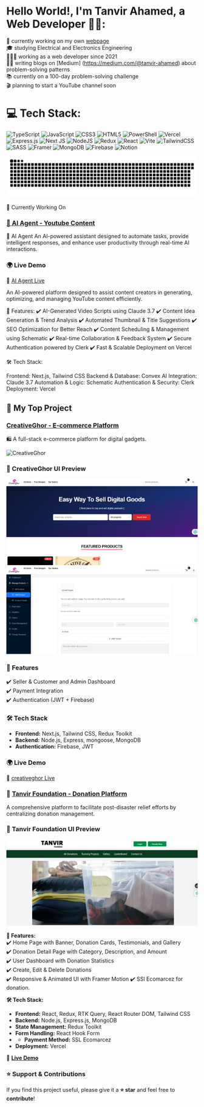 

# Hello World!, I'm Tanvir Ahamed, a Web Developer 👋🏼:

🛜 currently working on my own [webpage](https://tanvir-portfolio-sable.vercel.app)<br>
🎓 studying Electrical and Electronics Engineering <br>
👨🏼‍💻 working as a web developer since 2021 <br>
✍🏼 writing blogs on [Medium] (https://medium.com/@tanvir-ahamed) about problem-solving patterns  <br>
📚 currently on a 100-day problem-solving challenge <br>
🎬 planning to start a YouTube channel soon

# 💻 Tech Stack:

![TypeScript](https://img.shields.io/badge/typescript-%23007ACC.svg?style=for-the-badge&logo=typescript&logoColor=white) ![JavaScript](https://img.shields.io/badge/JavaScript-%23ED8B00.svg?style=for-the-badge&logo=openjdk&logoColor=white) ![CSS3](https://img.shields.io/badge/css3-%231572B6.svg?style=for-the-badge&logo=css3&logoColor=white) ![HTML5](https://img.shields.io/badge/html5-%23E34F26.svg?style=for-the-badge&logo=html5&logoColor=white) ![PowerShell](https://img.shields.io/badge/PowerShell-%235391FE.svg?style=for-the-badge&logo=powershell&logoColor=white) ![Vercel](https://img.shields.io/badge/vercel-%23000000.svg?style=for-the-badge&logo=vercel&logoColor=white) ![Express.js](https://img.shields.io/badge/express.js-%23404d59.svg?style=for-the-badge&logo=express&logoColor=%2361DAFB) ![Next JS](https://img.shields.io/badge/Next-black?style=for-the-badge&logo=next.js&logoColor=white) ![NodeJS](https://img.shields.io/badge/node.js-6DA55F?style=for-the-badge&logo=node.js&logoColor=white) ![Redux](https://img.shields.io/badge/redux-%23593d88.svg?style=for-the-badge&logo=redux&logoColor=white) ![React](https://img.shields.io/badge/react-%2320232a.svg?style=for-the-badge&logo=react&logoColor=%2361DAFB) ![Vite](https://img.shields.io/badge/vite-%23646CFF.svg?style=for-the-badge&logo=vite&logoColor=white) ![TailwindCSS](https://img.shields.io/badge/tailwindcss-%2338B2AC.svg?style=for-the-badge&logo=tailwind-css&logoColor=white) ![SASS](https://img.shields.io/badge/SASS-hotpink.svg?style=for-the-badge&logo=SASS&logoColor=white) ![Framer](https://img.shields.io/badge/Framer-black?style=for-the-badge&logo=framer&logoColor=blue) ![MongoDB](https://img.shields.io/badge/MongoDB-%234ea94b.svg?style=for-the-badge&logo=mongodb&logoColor=white) ![Firebase](https://img.shields.io/badge/Firebase-039BE5?style=for-the-badge&logo=Firebase&logoColor=white) ![Notion](https://img.shields.io/badge/Notion-%23000000.svg?style=for-the-badge&logo=notion&logoColor=white)

<picture>
  <source media="(prefers-color-scheme: dark)" srcset="https://raw.githubusercontent.com/Dev-Tanvir-Ahamed/Dev-Tanvir-Ahamed/output/github-snake-dark.svg" />
  <source media="(prefers-color-scheme: light)" srcset="https://raw.githubusercontent.com/Dev-Tanvir-Ahamed/Dev-Tanvir-Ahamed/output/github-snake.svg" />
  <img alt="github-snake" src="https://raw.githubusercontent.com/Dev-Tanvir-Ahamed/Dev-Tanvir-Ahamed/output/github-snake.svg" />
</picture>

🚀 Currently Working On
### [🤖 AI Agent - Youtube Content](https://github.com/Dev-Tanvir-Ahamed/ai-agent)
🤖 AI Agent
An AI-powered assistant designed to automate tasks, provide intelligent responses, and enhance user productivity through real-time AI interactions.
### 🌍 Live Demo  
🔗 [AI Agent Live](https://ai-agent-alpha-six.vercel.app)

An AI-powered platform designed to assist content creators in generating, optimizing, and managing YouTube content efficiently.

🌟 Features:
✔️ AI-Generated Video Scripts using Claude 3.7
✔️ Content Idea Generation & Trend Analysis
✔️ Automated Thumbnail & Title Suggestions
✔️ SEO Optimization for Better Reach
✔️ Content Scheduling & Management using Schematic
✔️ Real-time Collaboration & Feedback System
✔️ Secure Authentication powered by Clerk
✔️ Fast & Scalable Deployment on Vercel

🛠 Tech Stack:

Frontend: Next.js, Tailwind CSS
Backend & Database: Convex
AI Integration: Claude 3.7
Automation & Logic: Schematic
Authentication & Security: Clerk
Deployment: Vercel


## 🚀 My Top Project

### [CreativeGhor - E-commerce Platform](https://github.com/Dev-Tanvir-Ahamed/creativeGhor)
🛍️ A full-stack e-commerce platform for digital gadgets.

![CreativeGhor](https://github-readme-stats.vercel.app/api/pin/?username=Dev-Tanvir-Ahamed&repo=EliteGadgets&theme=radical)

### 🌟 CreativeGhor UI Preview  

![CreativeGhor UI](/homepage.png)  ![CreativeGhor UI](/adminPage.png)  


### 🌟 Features  
✔️ Seller & Customer and Admin Dashboard  
✔️ Payment Integration  
✔️ Authentication (JWT + Firebase)  

### 🛠 Tech Stack  
- **Frontend:** Next.js, Tailwind CSS, Redux Toolkit  
- **Backend:** Node.js, Express, mongoose, MongoDB  
- **Authentication:** Firebase, JWT  

### 🌍 Live Demo  
🔗 [creativeghor Live](https://creativeghor.onrender.com)

### 🤲 [Tanvir Foundation - Donation Platform](https://github.com/Dev-Tanvir-Ahamed/Tanvir-Foundation)  
A comprehensive platform to facilitate post-disaster relief efforts by centralizing donation management.

### 🌟 Tanvir Foundation UI Preview  

![Tanvir Foundation UI](/donationHomepage.png) 

**🌟 Features:**  
✔️ Home Page with Banner, Donation Cards, Testimonials, and Gallery  
✔️ Donation Detail Page with Category, Description, and Amount  
✔️ User Dashboard with Donation Statistics  
✔️ Create, Edit & Delete Donations  
✔️ Responsive & Animated UI with Framer Motion 
✔️ SSl Ecomarcez for donation.


**🛠 Tech Stack:**  
- **Frontend:** React, Redux, RTK Query, React Router DOM, Tailwind CSS  
- **Backend:** Node.js, Express.js, MongoDB  
- **State Management:** Redux Toolkit  
- **Form Handling:** React Hook Form
- - **Payment Method:** SSL Ecomarcez
- **Deployment:** Vercel  

🔗 **[Live Demo](https://tanvirfoundation.vercel.app)**  

### ⭐ Support & Contributions  
If you find this project useful, please give it a **⭐ star** and feel free to **contribute**!  

